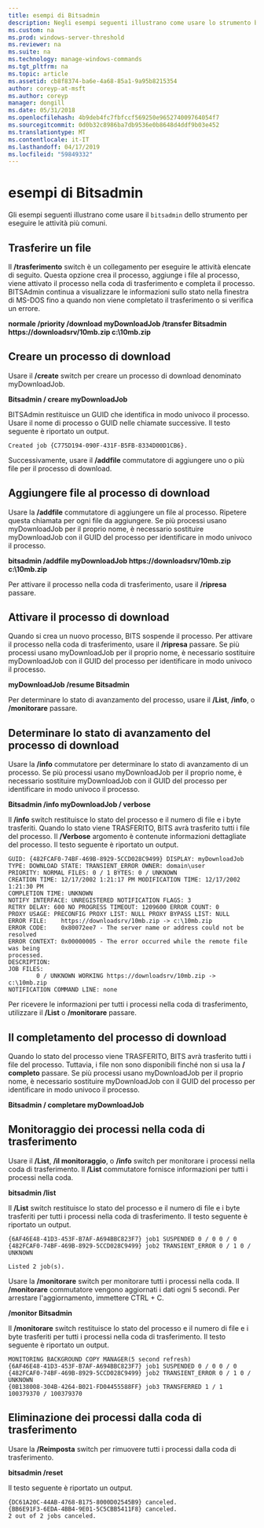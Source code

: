 ```yaml
---
title: esempi di Bitsadmin
description: Negli esempi seguenti illustrano come usare lo strumento bitsadmin per eseguire le attività più comuni.
ms.custom: na
ms.prod: windows-server-threshold
ms.reviewer: na
ms.suite: na
ms.technology: manage-windows-commands
ms.tgt_pltfrm: na
ms.topic: article
ms.assetid: cb8f8374-ba6e-4a68-85a1-9a95b8215354
author: coreyp-at-msft
ms.author: coreyp
manager: dongill
ms.date: 05/31/2018
ms.openlocfilehash: 4b9deb4fc7fbfccf569250e965274009764054f7
ms.sourcegitcommit: 0d0b32c8986ba7db9536e0b8648d4ddf9b03e452
ms.translationtype: MT
ms.contentlocale: it-IT
ms.lasthandoff: 04/17/2019
ms.locfileid: "59849332"
---
```

# <a name="bitsadmin-examples"></a>esempi di Bitsadmin

Gli esempi seguenti illustrano come usare il `bitsadmin` dello strumento per eseguire le attività più comuni.

## <a name="transfer-a-file"></a>Trasferire un file

Il **/trasferimento** switch è un collegamento per eseguire le attività elencate di seguito. Questa opzione crea il processo, aggiunge i file al processo, viene attivato il processo nella coda di trasferimento e completa il processo. BITSAdmin continua a visualizzare le informazioni sullo stato nella finestra di MS-DOS fino a quando non viene completato il trasferimento o si verifica un errore.

**normale /priority /download myDownloadJob /transfer Bitsadmin https://downloadsrv/10mb.zip c:\\10mb.zip**

## <a name="create-a-download-job"></a>Creare un processo di download

Usare il **/create** switch per creare un processo di download denominato myDownloadJob.

**Bitsadmin / creare myDownloadJob**

BITSAdmin restituisce un GUID che identifica in modo univoco il processo. Usare il nome di processo o GUID nelle chiamate successive. Il testo seguente è riportato un output.

``` syntax
Created job {C775D194-090F-431F-B5FB-8334D00D1CB6}.
```

Successivamente, usare il **/addfile** commutatore di aggiungere uno o più file per il processo di download.

## <a name="add-files-to-the-download-job"></a>Aggiungere file al processo di download

Usare la **/addfile** commutatore di aggiungere un file al processo. Ripetere questa chiamata per ogni file da aggiungere. Se più processi usano myDownloadJob per il proprio nome, è necessario sostituire myDownloadJob con il GUID del processo per identificare in modo univoco il processo.

**bitsadmin /addfile myDownloadJob https://downloadsrv/10mb.zip c:\\10mb.zip**

Per attivare il processo nella coda di trasferimento, usare il **/ripresa** passare.

## <a name="activate-the-download-job"></a>Attivare il processo di download

Quando si crea un nuovo processo, BITS sospende il processo. Per attivare il processo nella coda di trasferimento, usare il **/ripresa** passare. Se più processi usano myDownloadJob per il proprio nome, è necessario sostituire myDownloadJob con il GUID del processo per identificare in modo univoco il processo.

**myDownloadJob /resume Bitsadmin**

Per determinare lo stato di avanzamento del processo, usare il **/List**, **/info**, o **/monitorare** passare.

## <a name="determine-the-progress-of-the-download-job"></a>Determinare lo stato di avanzamento del processo di download

Usare la **/info** commutatore per determinare lo stato di avanzamento di un processo. Se più processi usano myDownloadJob per il proprio nome, è necessario sostituire myDownloadJob con il GUID del processo per identificare in modo univoco il processo.

**Bitsadmin /info myDownloadJob / verbose**

Il **/info** switch restituisce lo stato del processo e il numero di file e i byte trasferiti. Quando lo stato viene TRASFERITO, BITS avrà trasferito tutti i file del processo. Il **/Verbose** argomento è contenute informazioni dettagliate del processo. Il testo seguente è riportato un output.

``` syntax
GUID: {482FCAF0-74BF-469B-8929-5CCD028C9499} DISPLAY: myDownloadJob
TYPE: DOWNLOAD STATE: TRANSIENT_ERROR OWNER: domain\user
PRIORITY: NORMAL FILES: 0 / 1 BYTES: 0 / UNKNOWN
CREATION TIME: 12/17/2002 1:21:17 PM MODIFICATION TIME: 12/17/2002 1:21:30 PM
COMPLETION TIME: UNKNOWN
NOTIFY INTERFACE: UNREGISTERED NOTIFICATION FLAGS: 3
RETRY DELAY: 600 NO PROGRESS TIMEOUT: 1209600 ERROR COUNT: 0
PROXY USAGE: PRECONFIG PROXY LIST: NULL PROXY BYPASS LIST: NULL
ERROR FILE:    https://downloadsrv/10mb.zip -> c:\10mb.zip
ERROR CODE:    0x80072ee7 - The server name or address could not be resolved
ERROR CONTEXT: 0x00000005 - The error occurred while the remote file was being 
processed.
DESCRIPTION:
JOB FILES:
        0 / UNKNOWN WORKING https://downloadsrv/10mb.zip -> c:\10mb.zip
NOTIFICATION COMMAND LINE: none
```

Per ricevere le informazioni per tutti i processi nella coda di trasferimento, utilizzare il **/List** o **/monitorare** passare.

## <a name="completing-the-download-job"></a>Il completamento del processo di download

Quando lo stato del processo viene TRASFERITO, BITS avrà trasferito tutti i file del processo. Tuttavia, i file non sono disponibili finché non si usa la **/ completo** passare. Se più processi usano myDownloadJob per il proprio nome, è necessario sostituire myDownloadJob con il GUID del processo per identificare in modo univoco il processo.

**Bitsadmin / completare myDownloadJob**

## <a name="monitoring-jobs-in-the-transfer-queue"></a>Monitoraggio dei processi nella coda di trasferimento

Usare il **/List**, **/il monitoraggio**, o **/info** switch per monitorare i processi nella coda di trasferimento. Il **/List** commutatore fornisce informazioni per tutti i processi nella coda.

**bitsadmin /list**

Il **/List** switch restituisce lo stato del processo e il numero di file e i byte trasferiti per tutti i processi nella coda di trasferimento. Il testo seguente è riportato un output.

``` syntax
{6AF46E48-41D3-453F-B7AF-A694BBC823F7} job1 SUSPENDED 0 / 0 0 / 0
{482FCAF0-74BF-469B-8929-5CCD028C9499} job2 TRANSIENT_ERROR 0 / 1 0 / UNKNOWN

Listed 2 job(s).
```

Usare la **/monitorare** switch per monitorare tutti i processi nella coda. Il **/monitorare** commutatore vengono aggiornati i dati ogni 5 secondi. Per arrestare l'aggiornamento, immettere CTRL + C.

**/monitor Bitsadmin**

Il **/monitorare** switch restituisce lo stato del processo e il numero di file e i byte trasferiti per tutti i processi nella coda di trasferimento. Il testo seguente è riportato un output.

``` syntax
MONITORING BACKGROUND COPY MANAGER(5 second refresh)
{6AF46E48-41D3-453F-B7AF-A694BBC823F7} job1 SUSPENDED 0 / 0 0 / 0
{482FCAF0-74BF-469B-8929-5CCD028C9499} job2 TRANSIENT_ERROR 0 / 1 0 / UNKNOWN
{0B138008-304B-4264-B021-FD04455588FF} job3 TRANSFERRED 1 / 1 100379370 / 100379370
```

## <a name="deleting-jobs-from-the-transfer-queue"></a>Eliminazione dei processi dalla coda di trasferimento

Usare la **/Reimposta** switch per rimuovere tutti i processi dalla coda di trasferimento.

**bitsadmin /reset**

Il testo seguente è riportato un output.

``` syntax
{DC61A20C-44AB-4768-B175-8000D02545B9} canceled.
{BB6E91F3-6EDA-4BB4-9E01-5C5CBB5411F8} canceled.
2 out of 2 jobs canceled.
```
